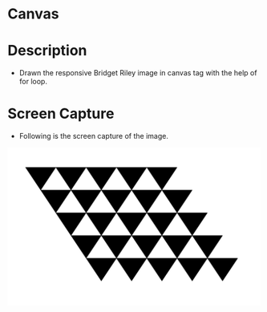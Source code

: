 # Canvas

# Description

* Drawn the responsive Bridget Riley image in canvas tag with the help of for loop.

# Screen Capture

* Following is the screen capture of the image.

![](Images/Image1.png)
